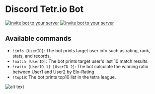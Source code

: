 # Discord Tetr.io Bot
[![invite bot to your server](https://img.shields.io/badge/Invite%20bot-to%20your%20server-brightgreen)](https://discord.com/api/oauth2/authorize?client_id=844993859037560862&permissions=289856&scope=bot)
[![invite bot to your server](https://img.shields.io/badge/pypi-1.7.3-orange)](https://pypi.org/project/discord.py/)






Available commands
-------------

- `!info [UserID]`: The bot prints target user info such as rating, rank, stats, and records.
- `!match [UserID]`: The bot prints target user's last 10 match results.
- `!ratio [UserID 1] [UserID 2]`: The bot calculate the winning ratio between User1 and User2 by Elo-Rating
- `!top10`: The bot prints top10 list in the tetra league.


![alt text](https://i.imgur.com/Z2Kht1s.png)
